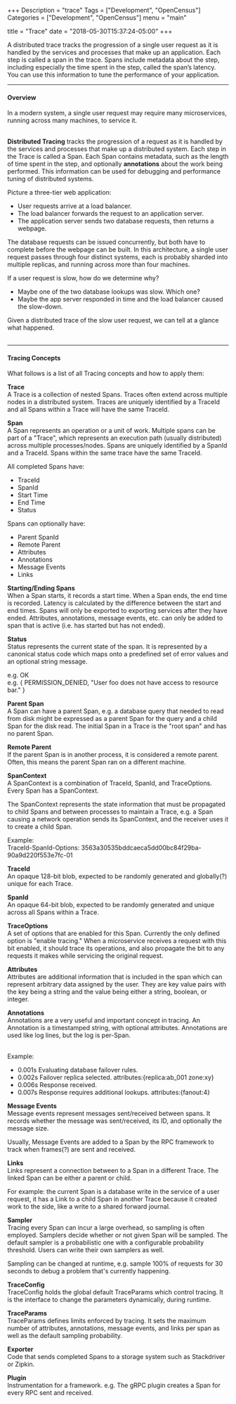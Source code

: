 +++
Description = "trace"
Tags = ["Development", "OpenCensus"]
Categories = ["Development", "OpenCensus"]
menu = "main"

title = "Trace"
date = "2018-05-30T15:37:24-05:00"
+++

A distributed trace tracks the progression of a single user request as it is handled by the services and processes that make up an application. Each step is called a span in the trace. Spans include metadata about the step, including especially the time spent in the step, called the span’s latency. You can use this information to tune the performance of your application.  

---
#### Overview  

In a modern system, a single user request may require many microservices, running across many machines, to service it.  
&nbsp;  

__Distributed Tracing__ tracks the progression of a request as it is handled by the services and processes that make up a distributed system. Each step in the Trace is called a Span. Each Span contains metadata, such as the length of time spent in the step, and optionally __annotations__ about the work being performed. This information can be used for debugging and performance tuning of distributed systems.  

Picture a three-tier web application:  

* User requests arrive at a load balancer.
* The load balancer forwards the request to an application server.
* The application server sends two database requests, then returns a webpage.  

The database requests can be issued concurrently, but both have to complete before the webpage can be built. In this architecture, a single user request passes through four distinct systems, each is probably sharded into multiple replicas, and running across more than four machines.  

If a user request is slow, how do we determine why?  

* Maybe one of the two database lookups was slow. Which one?
* Maybe the app server responded in time and the load balancer caused the slow-down.  

Given a distributed trace of the slow user request, we can tell at a glance what happened.  
&nbsp;  

---

#### Tracing Concepts  

What follows is a list of all Tracing concepts and how to apply them:  

__Trace__  
A Trace is a collection of nested Spans. Traces often extend across multiple nodes in a distributed system. Traces are uniquely identified by a TraceId and all Spans within a Trace will have the same TraceId.  

__Span__  
A Span represents an operation or a unit of work. Multiple spans can be part of a "Trace", which represents an execution path (usually distributed) across multiple processes/nodes. Spans are uniquely identified by a SpanId and a TraceId. Spans within the same trace have the same TraceId.  

All completed Spans have: 

* TraceId
* SpanId
* Start Time
* End Time
* Status

Spans can optionally have:  

* Parent SpanId
* Remote Parent
* Attributes
* Annotations
* Message Events
* Links

__Starting/Ending Spans__  
When a Span starts, it records a start time.  When a Span ends, the end time is recorded. Latency is calculated by the difference between the start and end times.  Spans will only be exported to exporting services after they have ended. Attributes, annotations, message events, etc. can only be added to span that is active (i.e. has started but has not ended).  

__Status__  
Status represents the current state of the span. It is represented by a canonical status code which maps onto a predefined set of error values and an optional string message.  

e.g. OK  
e.g. { PERMISSION_DENIED, "User foo does not have access to resource bar." }  

__Parent Span__  
A Span can have a parent Span, e.g. a database query that needed to read from disk might be expressed as a parent Span for the query and a child Span for the disk read. The initial Span in a Trace is the "root span" and has no parent Span.  

__Remote Parent__  
If the parent Span is in another process, it is considered a remote parent. Often, this means the parent Span ran on a different machine.  

__SpanContext__  
A SpanContext is a combination of TraceId, SpanId, and TraceOptions. Every Span has a SpanContext.  

The SpanContext represents the state information that must be propagated to child Spans and between processes to maintain a Trace, e.g. a Span causing a network operation sends its SpanContext, and the receiver uses it to create a child Span.  

Example:  
TraceId-SpanId-Options: 3563a30535bddcaeca5dd00bc84f29ba-90a9d220f553e7fc-01  

__TraceId__  
An opaque 128-bit blob, expected to be randomly generated and globally(?) unique for each Trace.  

__SpanId__  
An opaque 64-bit blob, expected to be randomly generated and unique across all Spans within a Trace.  

__TraceOptions__  
A set of options that are enabled for this Span. Currently the only defined option is "enable tracing." When a microservice receives a request with this bit enabled, it should trace its operations, and also propagate the bit to any requests it makes while servicing the original request.  

__Attributes__  
Attributes are additional information that is included in the span which can represent arbitrary data assigned by the user.  They are key value pairs with the key being a string and the value being either a string, boolean, or integer.  

__Annotations__  
Annotations are a very useful and important concept in tracing. An Annotation is a timestamped string, with optional attributes. Annotations are used like log lines, but the log is per-Span.  
&nbsp;  

Example:  

* 0.001s Evaluating database failover rules.
* 0.002s Failover replica selected. attributes:{replica:ab_001 zone:xy}
* 0.006s Response received.
* 0.007s Response requires additional lookups. attributes:{fanout:4}

__Message Events__  
Message events represent messages sent/received between spans. It records whether the message was sent/received, its ID, and optionally the message size.  

Usually, Message Events are added to a Span by the RPC framework to track when frames(?) are sent and received.  

__Links__  
Links represent a connection between to a Span in a different Trace. The linked Span can be either a parent or child.  

For example: the current Span is a database write in the service of a user request, it has a Link to a child Span in another Trace because it created work to the side, like a write to a shared forward journal.  

__Sampler__  
Tracing every Span can incur a large overhead, so sampling is often employed. Samplers decide whether or not given Span will be sampled. The default sampler is a probabilistic one with a configurable probability threshold. Users can write their own samplers as well.  

Sampling can be changed at runtime, e.g. sample 100% of requests for 30 seconds to debug a problem that's currently happening.  

__TraceConfig__  
TraceConfig holds the global default TraceParams which control tracing. It is the interface to change the parameters dynamically, during runtime.  

__TraceParams__  
TraceParams defines limits enforced by tracing. It sets the maximum number of attributes, annotations, message events, and links per span as well as the default sampling probability.  

__Exporter__  
Code that sends completed Spans to a storage system such as Stackdriver or Zipkin.  

__Plugin__  
Instrumentation for a framework. e.g. The gRPC plugin creates a Span for every RPC sent and received.  
